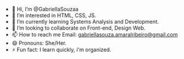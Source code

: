 - 👋 Hi, I’m @GabriellaSouzaa
- 👀 I’m interested in HTML, CSS, JS.
- 🌱 I’m currently learning Systems Analysis and Development.
- 💞️ I’m looking to collaborate on Front-end, Design Web.
- 📫 How to reach me Email: gabriellasouza.amaralribeiro@gmail.com
- 😄 Pronouns: She/Her.
- ⚡ Fun fact: I learn quickly, i'm organized.

<!---
GabriellaSouzaa/GabriellaSouzaa is a ✨ special ✨ repository because its `README.md` (this file) appears on your GitHub profile.
You can click the Preview link to take a look at your changes.
--->
